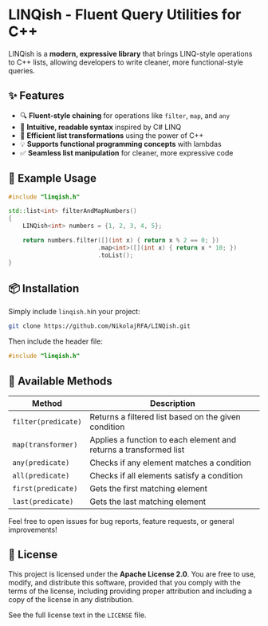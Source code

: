 # LINQish - Fluent Query Utilities for C++

LINQish is a **modern, expressive library** that brings LINQ-style operations to C++ lists, allowing developers to write cleaner, more functional-style queries.

## ✨ Features
- 🔍 **Fluent-style chaining** for operations like `filter`, `map`, and `any`
- 📜 **Intuitive, readable syntax** inspired by C# LINQ
- 🚀 **Efficient list transformations** using the power of C++
- 💡 **Supports functional programming concepts** with lambdas
- ✅ **Seamless list manipulation** for cleaner, more expressive code

## 🔗 Example Usage

```cpp
#include "linqish.h"

std::list<int> filterAndMapNumbers()
{
    LINQish<int> numbers = {1, 2, 3, 4, 5};

    return numbers.filter([](int x) { return x % 2 == 0; })
                         .map<int>([](int x) { return x * 10; })
                         .toList();
}
```
## 📦 Installation
Simply include `linqish.h`in your project:
```bash
git clone https://github.com/NikolajRFA/LINQish.git
```
Then include the header file:
```cpp
#include "linqish.h"
```
## 📜 Available Methods
| Method  | Description |
|---------|-------------|
| `filter(predicate)` | Returns a filtered list based on the given condition |
| `map(transformer)` | Applies a function to each element and returns a transformed list |
| `any(predicate)` | Checks if any element matches a condition |
| `all(predicate)` | Checks if all elements satisfy a condition |
| `first(predicate)` | Gets the first matching element |
| `last(predicate)` | Gets the last matching element |

Feel free to open issues for bug reports, feature requests, or general improvements!

## 📜 License

This project is licensed under the **Apache License 2.0**. You are free to use, modify, and distribute this software, provided that you comply with the terms of the license, including providing proper attribution and including a copy of the license in any distribution.

See the full license text in the `LICENSE` file.
